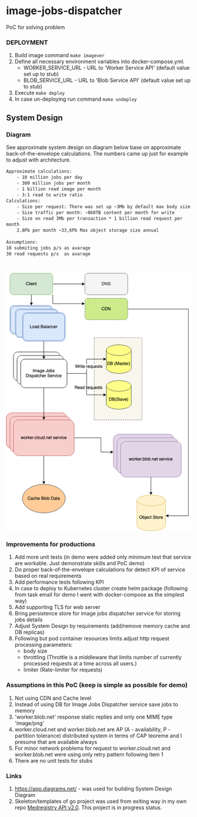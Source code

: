 # image-jobs-dispatcher
PoC for solving problem

### DEPLOYMENT

1. Build image command `make imagever`
1. Define all necessary environment variables into docker-compose.yml.
    - WORKER_SERVICE_URL - URL to 'Worker Service API' (default value set up to stub)
    - BLOB_SERVICE_URL - URL to 'Blob Service API' (default value set up to stub)
1. Execute `make deploy`
1. In case un-deploying run command `make undeploy`

## System Design

### Diagram

See approximate system design on diagram below base on approximate
back-of-the-envelope calculations. The numbers came up just for example to adjust with architecture.

    Approximate calculations:
        - 10 million jobs per day
        - 300 million jobs per month
        - 1 billion read image per month
        - 3:1 read to write ratio
    Calculations:
        - Size per request: There was set up ~3Mb by default max body size
        - Size traffic per month: ~860TB content per month for write
        - Size on read 3Mb per transaction * 1 billion read request per month
        2.8Pb per month ~33,6Pb Max object storage size annual

    Assumptions:
    10 submiting jobs p/s as avarage
    30 read requests p/s  as avarage
<br>

![Diagram](img/diagram.png)

### Improvements for productions
1. Add more unit tests (in demo were added only minimum test that service are workable. Just demonstrate skills and PoC demo)
1. Do proper back-of-the-envelope calculations for detect KPI of service based on real requirements
1. Add performance tests following KPI
1.  In case to deploy to Kubernetes cluster create helm package 
        (following from task email for demo I went with docker-compose as the simplest way)
1. Add supporting TLS for web server
1. Bring persistence store for image jobs dispatcher service for storing jobs details
1. Adjust System Design by requirements (add/remove memory cache and DB replicas)
1. Following but pod container resources limits adjust http request processing parameters: 
   - body size
   - throttling (Throttle is a middleware that limits number of currently processed requests at a time across all users.)
   - limiter (Rate-limiter for requests)

### Assumptions in this PoC (keep is simple as possible for demo)
1. Not using CDN and Cache level
1. Instead of using DB for Image Jobs Dispatcher service save jobs to memory
1. 'worker.blob.net' response static replies and only one MIME type 'image/png'
1. worker.cloud.net and worker.blob.net are AP (A - availability, P - partition tolerance) distributed system 
        in terms of CAP teoreme and I presume that are available always
1. For minor network problems for request to worker.cloud.net and worker.blob.net were using only retry pattern following item 1
1. There are no unit tests for stubs

### Links
1. https://app.diagrams.net/ - was used for building System Design Diagram
2. Skeleton/templates of go project was used from exiting way in my own repo [Medregistry API v2.0](https://github.com/theshamuel/medregistry20).
        This project is in progress status.